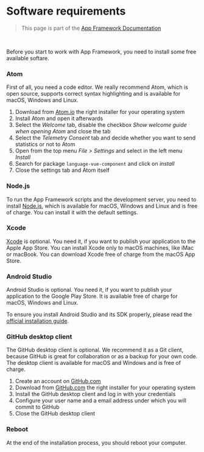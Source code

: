 # Software requirements

> This page is part of the [App Framework Documentation](../DOCUMENTATION.md)

<br />

Before you start to work with App Framework, you need to install some free available softare.

### Atom

First of all, you need a code editor. We really recommend Atom, which is open source, supports correct syntax highlighting and is available for macOS, Windows and Linux.

1. Download from [Atom.io](https://atom.io/) the right installer for your operating system
2. Install Atom and open it afterwards
3. Select the *Welcome* tab, disable the checkbox *Show welcome guide when opening Atom* and close the tab
4. Select the *Telemetry Consent* tab and decide whether you want to send statistics or not to Atom
5. Open from the top menu *File > Settings* and select in the left menu *Install*
6. Search for package `language-vue-component` and click on *install*
7. Close the settings tab and Atom itself


### Node.js

To run the App Framework scripts and the development server, you need to install [Node.js](https://nodejs.org/), which is available for macOS, Windows and Linux and is free of charge. You can install it with the default settings.

### Xcode

[Xcode](https://developer.apple.com/xcode/) is optional. You need it, if you want to publish your application to the Apple App Store. You can install Xcode only to macOS machines, like iMac or macBook. You can download Xcode free of charge from the macOS App Store.

### Android Studio

Android Studio is optional. You need it, if you want to publish your application to the Google Play Store. It is available free of charge for macOS, Windows and Linux.

To ensure you install Android Studio and its SDK properly, please read the [official installation guide](https://developer.android.com/studio/install.html).

### GitHub desktop client

The GitHub desktop client is optional. We recommend it as a Git client, because GitHub is great for collaboration or as a backup for your own code. The desktop client is available for macOS and Windows and is free of charge.

1. Create an account on [GitHub.com](https://github.com/join)
2. Download from [GitHub.com](https://desktop.github.com/) the right installer for your operating system
3. Install the GitHub desktop client and log in with your credentials
4. Configure your user name and a email address under which you will commit to GitHub
5. Close the GitHub desktop client

### Reboot

At the end of the installation process, you should reboot your computer.
